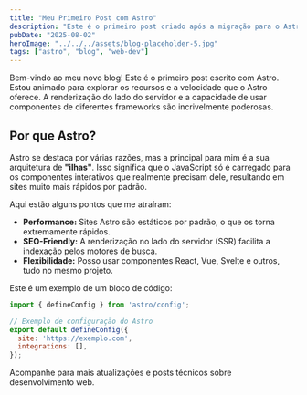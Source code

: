 ```yaml
---
title: "Meu Primeiro Post com Astro"
description: "Este é o primeiro post criado após a migração para o Astro."
pubDate: "2025-08-02"
heroImage: "../../../assets/blog-placeholder-5.jpg"
tags: ["astro", "blog", "web-dev"]
---
```


Bem-vindo ao meu novo blog! Este é o primeiro post escrito com Astro. Estou animado para explorar os recursos e a velocidade que o Astro oferece. A renderização do lado do servidor e a capacidade de usar componentes de diferentes frameworks são incrivelmente poderosas.

## Por que Astro?

Astro se destaca por várias razões, mas a principal para mim é a sua arquitetura de **"ilhas"**. Isso significa que o JavaScript só é carregado para os componentes interativos que realmente precisam dele, resultando em sites muito mais rápidos por padrão.

Aqui estão alguns pontos que me atraíram:

-   **Performance:** Sites Astro são estáticos por padrão, o que os torna extremamente rápidos.
-   **SEO-Friendly:** A renderização no lado do servidor (SSR) facilita a indexação pelos motores de busca.
-   **Flexibilidade:** Posso usar componentes React, Vue, Svelte e outros, tudo no mesmo projeto.

Este é um exemplo de um bloco de código:

```javascript
import { defineConfig } from 'astro/config';

// Exemplo de configuração do Astro
export default defineConfig({
  site: 'https://exemplo.com',
  integrations: [],
});
```

Acompanhe para mais atualizações e posts técnicos sobre desenvolvimento web.